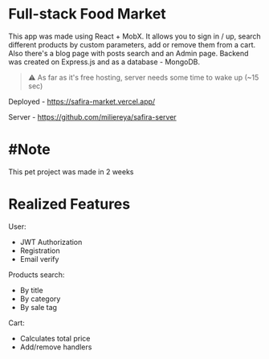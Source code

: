 # Full-stack Food Market

This app was made using React + MobX. It allows you to sign in / up, search different products by custom parameters, add or remove them from a cart. Also there's a blog page with posts search and an Admin page. Backend was created on Express.js and as a database - MongoDB.


> :warning: As far as it's free hosting, server needs some time to wake up (~15 sec)

Deployed - https://safira-market.vercel.app/

Server - https://github.com/miliereya/safira-server


# #Note

This pet project was made in 2 weeks

# Realized Features

User:

  - JWT Authorization
  - Registration
  - Email verify

Products search:

  - By title
  - By category
  - By sale tag
	
Cart:

  - Calculates total price
  - Add/remove handlers
	
